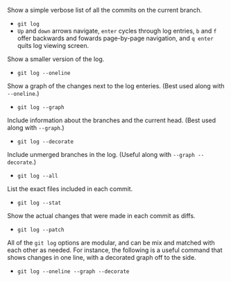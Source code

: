 Show a simple verbose list of all the commits on the current branch.
* `git log`
* `Up` and `down` arrows navigate, `enter` cycles through log entries, `b` and `f` offer backwards and fowards page-by-page navigation, and `q enter` quits log viewing screen.

Show a smaller version of the log.
* `git log --oneline`

Show a graph of the changes next to the log enteries. (Best used along with `--oneline`.)
* `git log --graph`

Include information about the branches and the current head. (Best used along with `--graph`.)
* `git log --decorate`

Include unmerged branches in the log. (Useful along with `--graph --decorate`.)
* `git log --all`

List the exact files included in each commit.
* `git log --stat` 

Show the actual changes that were made in each commit as diffs.
* `git log --patch`

All of the `git log` options are modular, and can be mix and matched with each other as needed. For instance, the following is a useful command that shows changes in one line, with a decorated graph off to the side.
* `git log --oneline --graph --decorate`